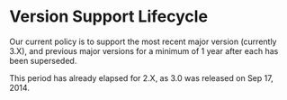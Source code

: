 # Version Support Lifecycle

Our current policy is to support the most recent major version (currently 3.X), and previous major versions for a minimum of 1 year after each has been superseded.

This period has already elapsed for 2.X, as 3.0 was released on Sep 17, 2014.
